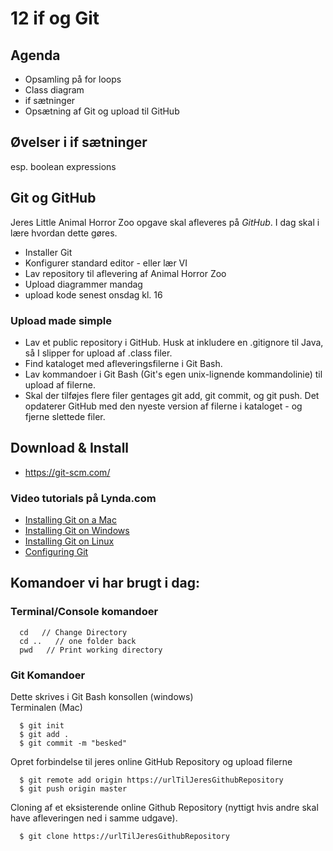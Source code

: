 # 12 if og Git

## Agenda
* Opsamling på for loops
* Class diagram
* if sætninger
* Opsætning af Git og upload til GitHub

## Øvelser i if sætninger
esp. boolean expressions

## Git og GitHub

 Jeres Little Animal Horror Zoo opgave skal afleveres på _GitHub_.
 I dag skal i lære hvordan dette gøres.
 
* Installer Git
* Konfigurer standard editor - eller lær VI
* Lav repository til aflevering af Animal Horror Zoo
* Upload diagrammer mandag
* upload kode senest onsdag kl. 16


### Upload made simple
* Lav et public repository i GitHub. Husk at inkludere en .gitignore til Java, så I slipper for upload af .class filer.
* Find kataloget med afleveringsfilerne i Git Bash.
* Lav kommandoer i Git Bash (Git's egen unix-lignende kommandolinie) til upload af filerne.
* Skal der tilføjes flere filer gentages git add, git commit, og git push. Det opdaterer GitHub med den nyeste version af filerne i kataloget - og fjerne slettede filer.
 
## Download & Install

 * https://git-scm.com/
### Video tutorials på Lynda.com
* [Installing Git on a Mac](https://www.lynda.com/Git-tutorials/Installing-Git-Mac/100222/111253-4.html?srchtrk=index%3a3%0alinktypeid%3a2%0aq%3agit%0apage%3a1%0as%3arelevance%0asa%3atrue%0aproducttypeid%3a2)
* [Installing Git on Windows](https://www.lynda.com/Git-tutorials/Installing-Git-Windows/100222/111254-4.html?srchtrk=index%3a3%0alinktypeid%3a2%0aq%3agit%0apage%3a1%0as%3arelevance%0asa%3atrue%0aproducttypeid%3a2)
* [Installing Git on Linux](https://www.lynda.com/Git-tutorials/Installing-Git-Linux/100222/111255-4.html?srchtrk=index%3a3%0alinktypeid%3a2%0aq%3agit%0apage%3a1%0as%3arelevance%0asa%3atrue%0aproducttypeid%3a2)
* [Configuring Git](https://www.lynda.com/Git-tutorials/Configuring-Git/100222/111256-4.html?srchtrk=index%3a3%0alinktypeid%3a2%0aq%3agit%0apage%3a1%0as%3arelevance%0asa%3atrue%0aproducttypeid%3a2) 

## Komandoer vi har brugt i dag:

### Terminal/Console komandoer
````
  cd   // Change Directory
  cd ..   // one folder back
  pwd   // Print working directory
````
### Git Komandoer
Dette skrives i Git Bash konsollen (windows)    
Terminalen (Mac)
````
  $ git init
  $ git add .
  $ git commit -m "besked"

````
Opret forbindelse til jeres online GitHub Repository og upload filerne
````
  $ git remote add origin https://urlTilJeresGithubRepository
  $ git push origin master
````
Cloning af et eksisterende online Github Repository (nyttigt hvis andre skal have afleveringen ned i samme udgave).
````
  $ git clone https://urlTilJeresGithubRepository
  
````
